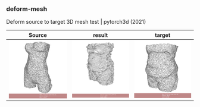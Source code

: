 ### deform-mesh

Deform source to target 3D mesh test | pytorch3d (2021)

Source | result | target 
--- | --- | --- 
<img src="data/test2/source.png" width="200"> | <img src="data/test2/final_i2000.png" width="200"> | <img src="data/test2/target.png" width="200">
